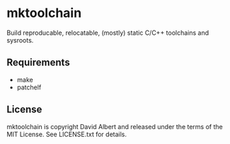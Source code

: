 # mktoolchain

Build reproducable, relocatable, (mostly) static C/C++ toolchains and sysroots.

## Requirements

- make
- patchelf

## License

mktoolchain is copyright David Albert and released under the terms of the MIT License. See LICENSE.txt for details.

